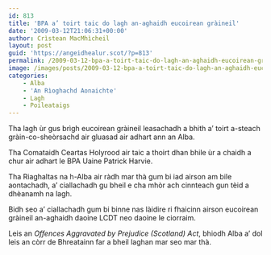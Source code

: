 ```yaml
---
id: 813
title: 'BPA a’ toirt taic do lagh an-aghaidh eucoirean gràineil'
date: '2009-03-12T21:06:31+00:00'
author: Crìstean MacMhìcheil
layout: post
guid: 'https://angeidhealur.scot/?p=813'
permalink: /2009-03-12-bpa-a-toirt-taic-do-lagh-an-aghaidh-eucoirean-graineil/
image: /images/posts/2009-03-12-bpa-a-toirt-taic-do-lagh-an-aghaidh-eucoirean-graineil.webp
categories:
    - Alba
    - 'An Rìoghachd Aonaichte'
    - Lagh
    - Poileataigs
---
```


Tha lagh ùr gus brìgh eucoirean gràineil leasachadh a bhith a’ toirt a-steach gràin-co-sheòrsachd air gluasad air adhart ann an Alba.

Tha Comataidh Ceartas Holyrood air taic a thoirt dhan bhile ùr a chaidh a chur air adhart le BPA Uaine Patrick Harvie.

Tha Riaghaltas na h-Alba air ràdh mar thà gum bi iad airson am bile aontachadh, a’ ciallachadh gu bheil e cha mhòr ach cinnteach gun tèid a dhèanamh na lagh.

Bidh seo a’ ciallachadh gum bi binne nas làidire ri fhaicinn airson eucoirean gràineil an-aghaidh daoine LCDT neo daoine le ciorraim.

Leis an *Offences Aggravated by Prejudice (Scotland) Act*, bhiodh Alba a’ dol leis an còrr de Bhreatainn far a bheil laghan mar seo mar thà.
